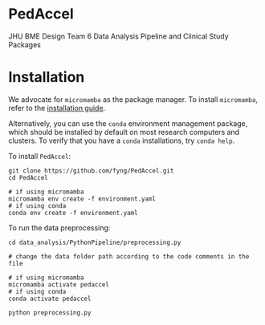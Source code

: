 # PedAccel
JHU BME Design Team 6 Data Analysis Pipeline and Clinical Study Packages


# Installation
We advocate for `micromamba` as the package manager. To install `micromamba`, refer to the [installation guide](https://mamba.readthedocs.io/en/latest/installation/micromamba-installation.html).

Alternatively, you can use the `conda` environment management package, which should be installed by default on most research computers and clusters. To verify that you have a `conda` installations, try `conda help`.

To install `PedAccel`:
```
git clone https://github.com/fyng/PedAccel.git
cd PedAccel

# if using micromamba
micromamba env create -f environment.yaml
# if using conda
conda env create -f environment.yaml
```

To run the data preprocessing:
```
cd data_analysis/PythonPipeline/preprocessing.py

# change the data folder path according to the code comments in the file

# if using micromamba
micromamba activate pedaccel
# if using conda
conda activate pedaccel 

python preprocessing.py
```

